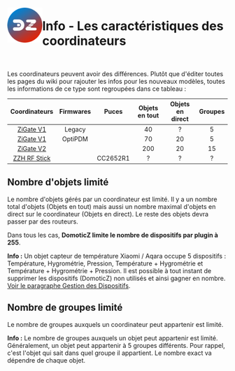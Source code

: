 <a href="Home.md"><img align="left" width="80" height="80" src="../Images/logo_Z4D.png" alt="Logo"></a>

# Info - Les caractéristiques des coordinateurs

</br>

Les coordinateurs peuvent avoir des différences. Plutôt que d'éditer toutes les pages du wiki pour rajouter les infos pour les nouveaux modèles, toutes les informations de ce type sont regroupées dans ce tableau :  

|                 Coordinateurs                | Firmwares |   Puces  | Objets en tout | Objets en direct | Groupes |
|:--------------------------------------------:|:---------:|:--------:|:--------------:|:----------------:|:-------:|
|        [ZiGate V1](https://zigate.fr)        |   Legacy  |          |       40       |         ?        |    5    |
|        [ZiGate V1](https://zigate.fr)        |  OptiPDM  |          |       70       |        20        |    5    |
|        [ZiGate V2](https://zigate.fr)        |           |          |       200      |        20        |    15   |
| [ZZH RF Stick](https://shop.electrolama.com) |           | CC2652R1 |        ?       |         ?        |    ?    |



## Nombre d'objets limité

Le nombre d'objets gérés par un coordinateur est limité. Il y a un nombre total d'objets (Objets en tout) mais aussi un nombre maximal d'objets en direct sur le coordinateur (Objets en direct). Le reste des objets devra passer par des routeurs.

Dans tous les cas, **DomoticZ limite le nombre de dispositifs par plugin à 255**.

__Info :__ Un objet capteur de température Xiaomi / Aqara occupe 5 dispositifs : Température, Hygrométrie, Pression, Température + Hygrométrie et Température + Hygrométrie + Pression. Il est possible à tout instant de supprimer les dispositifs (DomoticZ) non utilisés et ainsi gagner en nombre. [Voir le paragraphe Gestion des Dispositifs](Tuto_Appairage-objet.md#gestion-des-dispositifs).

## Nombre de groupes limité

Le nombre de groupes auxquels un coordinateur peut appartenir est limité.

__Info :__ Le nombre de groupes auxquels un objet peut appartenir est limité. Généralement, un objet peut appartenir à 5 groupes différents. Pour rappel, c'est l'objet qui sait dans quel groupe il appartient. Le nombre exact va dépendre de chaque objet.
